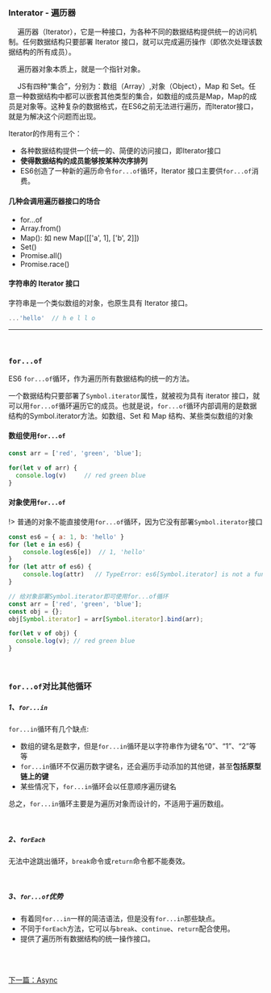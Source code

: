 ### Interator - 遍历器


&emsp; 遍历器（Iterator），它是一种接口，为各种不同的数据结构提供统一的访问机制。任何数据结构只要部署 Iterator 接口，就可以完成遍历操作（即依次处理该数据结构的所有成员）。

&emsp; 遍历器对象本质上，就是一个指针对象。

&emsp; JS有四种“集合”，分别为：数组（Array）,对象（Object），Map 和 Set。任意一种数据结构中都可以嵌套其他类型的集合，如数组的成员是Map，Map的成员是对象等。这种复杂的数据格式，在ES6之前无法进行遍历，而Iterator接口，就是为解决这个问题而出现。


Iterator的作用有三个：
- 各种数据结构提供一个统一的、简便的访问接口，即Iterator接口
- **使得数据结构的成员能够按某种次序排列**
- ES6创造了一种新的遍历命令`for...of`循环，Iterator 接口主要供`for...of`消费。


#### 几种会调用遍历器接口的场合

- for...of
- Array.from()
- Map(): 如 new Map([['a', 1], ['b', 2]])
- Set()
- Promise.all()
- Promise.race()



#### 字符串的 Iterator 接口
字符串是一个类似数组的对象，也原生具有 Iterator 接口。
```js
...'hello'  // h e l l o
```

---
<br>

### `for...of`

ES6 `for...of`循环，作为遍历所有数据结构的统一的方法。

一个数据结构只要部署了`Symbol.iterator`属性，就被视为具有 iterator 接口，就可以用`for...of`循环遍历它的成员。也就是说，`for...of`循环内部调用的是数据结构的Symbol.iterator方法。如数组、Set 和 Map 结构、某些类似数组的对象

#### 数组使用`for...of`
```js
const arr = ['red', 'green', 'blue'];

for(let v of arr) {
  console.log(v)     // red green blue
}
```


#### 对象使用`for...of`
!> 普通的对象不能直接使用`for...of`循环，因为它没有部署`Symbol.iterator`接口
```js
const es6 = { a: 1, b: 'hello' }
for (let e in es6) {
    console.log(es6[e])  // 1, 'hello'
}
for (let attr of es6) {
    console.log(attr)   // TypeError: es6[Symbol.iterator] is not a function
}

// 给对象部署Symbol.iterator即可使用for...of循环
const arr = ['red', 'green', 'blue'];
const obj = {};
obj[Symbol.iterator] = arr[Symbol.iterator].bind(arr);

for(let v of obj) {
  console.log(v); // red green blue
}
```

<br>

### `for...of`对比其他循环

##### 1、`for...in`
`for...in`循环有几个缺点:
- 数组的键名是数字，但是`for...in`循环是以字符串作为键名“0”、“1”、“2”等等
- `for...in`循环不仅遍历数字键名，还会遍历手动添加的其他键，甚至**包括原型链上的键**
- 某些情况下，`for...in`循环会以任意顺序遍历键名

总之，`for...in`循环主要是为遍历对象而设计的，不适用于遍历数组。

<br>

##### 2、`forEach`
无法中途跳出循环，`break`命令或`return`命令都不能奏效。


<br>

##### 3、`for...of`优势
- 有着同`for...in`一样的简洁语法，但是没有`for...in`那些缺点。
- 不同于`forEach`方法，它可以与`break`、`continue`、`return`配合使用。
- 提供了遍历所有数据结构的统一操作接口。


<br>
<br>

[下一篇：Async](/ES6/Async)
